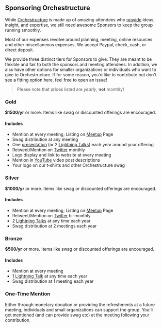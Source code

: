 ## Sponsoring Orchestructure

While [Orchestructure](orchestructure.io) is made up of amazing attendees who [provide](https://github.com/orchestructure/presentations) ideas, insight,
and expertise, we still need awesome Sponsors to keep the group running smoothly.

Most of our expenses revolve around planning, meeting, online resources and other miscellaneous expenses. We accept Paypal, check, cash, or direct deposit.

We provide three distinct tiers for Sponsors to give. They are meant to be flexible
and fair to both the sponsors and meeting attendees. In addition, we
also have other options for smaller organizations or individuals who want
to give to Orchestructure. If for some reason, you'd like to contribute but don't
see a fitting option here, feel free to open an issue!

> Please note that prices listed are *yearly*, **not** monthly!

### Gold

**$1500/yr** or more. Items like swag or discounted offerings are encouraged.

#### Includes

* Mention at every meeting; Listing on [Meetup](https://www.meetup.com/orchestructure/) Page
* Swag distribution at any meeting
* One [presentation](https://github.com/orchestructure/presentations) (or 2 [Lightning Talks](https://github.com/orchestructure/presentations#lightning-talks)) each year around your offering
* Retweet/Mention on [Twitter](https://twitter.com/orchestructure) monthly
* Logo display and link to website at every meeting
* Mention in [YouTube](https://www.youtube.com/channel/UCz3Z1cQ-DJMsdo6ftM27hkg) video post descriptions
* Your logo on our t-shirts and other Orchestructure swag

### Silver

**$1000/yr** or more. Items like swag or discounted offerings are encouraged.

#### Includes

* Mention at every meeting; Listing on [Meetup](https://www.meetup.com/orchestructure/) Page
* Retweet/Mention on [Twitter](https://twitter.com/orchestructure) bi-monthly
* 2 [Lightning Talks](https://github.com/orchestructure/presentations#lightning-talks) at any time each year
* Swag distribution at 2 meetings each year

### Bronze

**$500/yr** or more. Items like swag or discounted offerings are encouraged.

#### Includes

* Mention at every meeting
* 1 [Lightning Talk](https://github.com/orchestructure/presentations#lightning-talks) at any time each year
* Swag distribution at 1 meeting each year

### One-Time Mention

Either through monetary donation or providing the refreshments at a future meeting, individuals and small organizations can support the group. You'll get mentioned (and can provide swag etc) at the meeting following your contribution.
